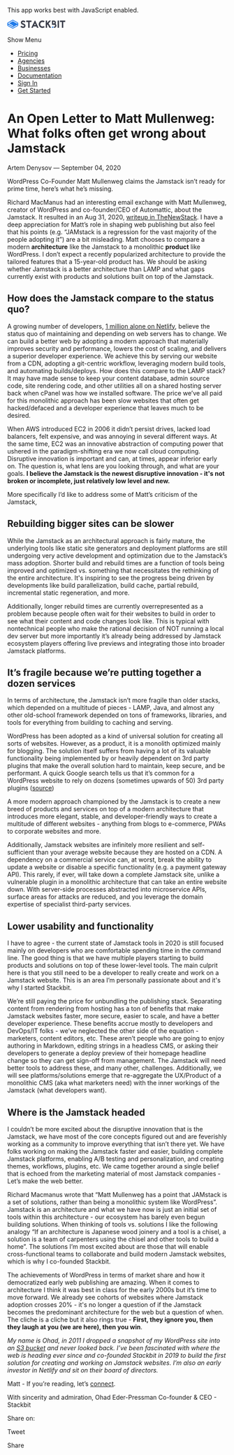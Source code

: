 This app works best with JavaScript enabled.

<a href="/" class="masthead-logo"><img src="/images/logo_alt.svg" alt="Stackbit logo" width="133" height="20" /></a>

<span class="screen-reader-text">Show Menu</span><span class="masthead-menu-icon" aria-hidden="true"></span>

-   [Pricing](/pricing)
-   [Agencies](/agencies)
-   [Businesses](/businesses)
-   [Documentation](https://www.stackbit.com/docs/)
-   [Sign In](https://app.stackbit.com/)
-   <a href="https://app.stackbit.com/create" class="button-component button-component-theme-accent button-component-hollow"><span>Get Started</span></a>

An Open Letter to Matt Mullenweg: What folks often get wrong about Jamstack
===========================================================================

Artem Denysov — September 04, 2020

WordPress Co-Founder Matt Mullenweg claims the Jamstack isn’t ready for prime time, here’s what he’s missing.

Richard MacManus had an interesting email exchange with Matt Mullenweg, creator of WordPress and co-founder/CEO of Automattic, about the Jamstack. It resulted in an Aug 31, 2020, [writeup in TheNewStack](https://thenewstack.io/wordpress-co-founder-matt-mullenweg-is-not-a-fan-of-jamstack/). I have a deep appreciation for Matt’s role in shaping web publishing but also feel that his points (e.g. “JAMstack is a regression for the vast majority of the people adopting it”) are a bit misleading. Matt chooses to compare a modern **architecture** like the Jamstack to a monolithic **product** like WordPress. I don’t expect a recently popularized architecture to provide the tailored features that a 15-year-old product has. We should be asking whether Jamstack is a better architecture than LAMP and what gaps currently exist with products and solutions built on top of the Jamstack.

How does the Jamstack compare to the status quo?
------------------------------------------------

A growing number of developers, [1 million alone on Netlify](https://www.netlify.com/blog/2020/08/03/celebrating-1-million-developers-whats-next-for-netlify-and-the-jamstack/), believe the status quo of maintaining and depending on web servers has to change. We can build a better web by adopting a modern approach that materially improves security and performance, lowers the cost of scaling, and delivers a superior developer experience. We achieve this by serving our website from a CDN, adopting a git-centric workflow, leveraging modern build tools, and automating builds/deploys. How does this compare to the LAMP stack? It may have made sense to keep your content database, admin source code, site rendering code, and other utilities all on a shared hosting server back when cPanel was how we installed software. The price we’ve all paid for this monolithic approach has been slow websites that often get hacked/defaced and a developer experience that leaves much to be desired.

When AWS introduced EC2 in 2006 it didn’t persist drives, lacked load balancers, felt expensive, and was annoying in several different ways. At the same time, EC2 was an innovative abstraction of computing power that ushered in the paradigm-shifting era we now call cloud computing. Disruptive innovation is important and can, at times, appear inferior early on. The question is, what lens are you looking through, and what are your goals. **I believe the Jamstack is the newest disruptive innovation - it's not broken or incomplete, just relatively low level and new.**

More specifically I’d like to address some of Matt’s criticism of the Jamstack,

Rebuilding bigger sites can be slower
-------------------------------------

While the Jamstack as an architectural approach is fairly mature, the underlying tools like static site generators and deployment platforms are still undergoing very active development and optimization due to the Jamstack’s mass adoption. Shorter build and rebuild times are a function of tools being improved and optimized vs. something that necessitates the rethinking of the entire architecture. It's inspiring to see the progress being driven by developments like build parallelization, build cache, partial rebuild, incremental static regeneration, and more.

Additionally, longer rebuild times are currently overrepresented as a problem because people often wait for their websites to build in order to see what their content and code changes look like. This is typical with nontechnical people who make the rational decision of NOT running a local dev server but more importantly it’s already being addressed by Jamstack ecosystem players offering live previews and integrating those into broader Jamstack platforms.

It’s fragile because we’re putting together a dozen services
------------------------------------------------------------

In terms of architecture, the Jamstack isn’t more fragile than older stacks, which depended on a multitude of pieces - LAMP, Java, and almost any other old-school framework depended on tons of frameworks, libraries, and tools for everything from building to caching and serving.

WordPress has been adopted as a kind of universal solution for creating all sorts of websites. However, as a product, it is a monolith optimized mainly for blogging. The solution itself suffers from having a lot of its valuable functionality being implemented by or heavily dependent on 3rd party plugins that make the overall solution hard to maintain, keep secure, and be performant. A quick Google search tells us that it’s common for a WordPress website to rely on dozens (sometimes upwards of 50) 3rd party plugins ([source](https://www.wpbeginner.com/opinion/how-many-wordpress-plugins-should-you-install-on-your-site/))

A more modern approach championed by the Jamstack is to create a new breed of products and services on top of a modern architecture that introduces more elegant, stable, and developer-friendly ways to create a multitude of different websites - anything from blogs to e-commerce, PWAs to corporate websites and more.

Additionally, Jamstack websites are infinitely more resilient and self-sufficient than your average website because they are hosted on a CDN. A dependency on a commercial service can, at worst, break the ability to update a website or disable a specific functionality (e.g. a payment gateway API). This rarely, if ever, will take down a complete Jamstack site, unlike a vulnerable plugin in a monolithic architecture that can take an entire website down. With server-side processes abstracted into microservice APIs, surface areas for attacks are reduced, and you leverage the domain expertise of specialist third-party services.

Lower usability and functionality
---------------------------------

I have to agree - the current state of Jamstack tools in 2020 is still focused mainly on developers who are comfortable spending time in the command line. The good thing is that we have multiple players starting to build products and solutions on top of these lower-level tools. The main culprit here is that you still need to be a developer to really create and work on a Jamstack website. This is an area I’m personally passionate about and it's why I started Stackbit.

We’re still paying the price for unbundling the publishing stack. Separating content from rendering from hosting has a ton of benefits that make Jamstack websites faster, more secure, easier to scale, and have a better developer experience. These benefits accrue mostly to developers and DevOps/IT folks - we’ve neglected the other side of the equation - marketers, content editors, etc. These aren’t people who are going to enjoy authoring in Markdown, editing strings in a headless CMS, or asking their developers to generate a deploy preview of their homepage headline change so they can get sign-off from management. The Jamstack will need better tools to address these, and many other, challenges. Additionally, we will see platforms/solutions emerge that re-aggregate the UX/Product of a monolithic CMS (aka what marketers need) with the inner workings of the Jamstack (what developers want).

Where is the Jamstack headed
----------------------------

I couldn’t be more excited about the disruptive innovation that is the Jamstack, we have most of the core concepts figured out and are feverishly working as a community to improve everything that isn’t there yet. We have folks working on making the Jamstack faster and easier, building complete Jamstack platforms, enabling A/B testing and personalization, and creating themes, workflows, plugins, etc. We came together around a single belief that is echoed from the marketing material of most Jamstack companies - Let’s make the web better.

Richard Macmanus wrote that “Matt Mullenweg has a point that JAMstack is a set of solutions, rather than being a monolithic system like WordPress”. Jamstack is an architecture and what we have now is just an initial set of tools within this architecture - our ecosystem has barely even begun building solutions. When thinking of tools vs. solutions I like the following analogy “If an architecture is Japanese wood joinery and a tool is a chisel, a solution is a team of carpenters using the chisel and other tools to build a home”. The solutions I’m most excited about are those that will enable cross-functional teams to collaborate and build modern Jamstack websites, which is why I co-founded Stackbit.

The achievements of WordPress in terms of market share and how it democratized early web publishing are amazing. When it comes to architecture I think it was best in class for the early 2000s but it’s time to move forward. We already see cohorts of websites where Jamstack adoption crosses 20% - it's no longer a question of if the Jamstack becomes the predominant architecture for the web but a question of when. The cliche is a cliche but it also rings true - **First, they ignore you, then they laugh at you (we are here), then you win**.

*My name is Ohad, in 2011 I dropped a snapshot of my WordPress site into an [S3 bucket](https://bit.ly/3cIPYOP) and never looked back. I’ve been fascinated with where the web is heading ever since and co-founded Stackbit in 2019 to build the first solution for creating and working on Jamstack websites. I’m also an early investor in Netlify and sit on their board of directors.*

Matt - If you’re reading, let’s [connect](https://twitter.com/ohadpr).

With sincerity and admiration, Ohad Eder-Pressman Co-founder & CEO - Stackbit

<span class="post-share-title">Share on:</span>

Tweet

Share













<!-- -->



<!-- -->








